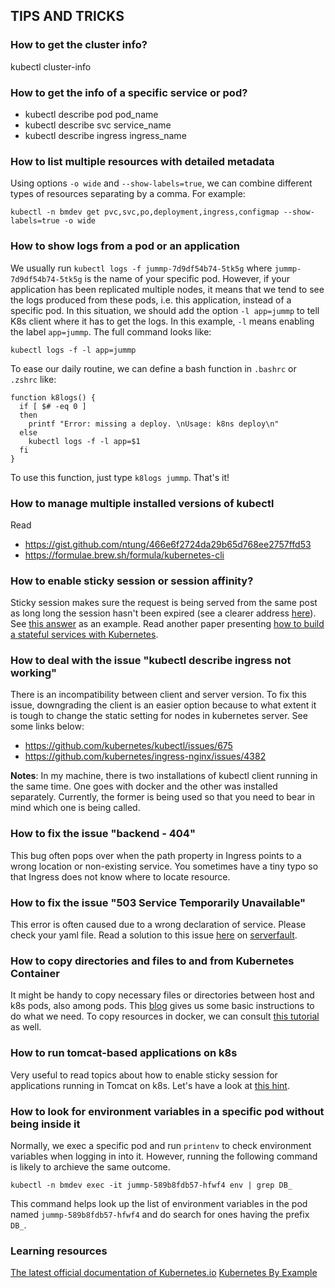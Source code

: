 ## TIPS AND TRICKS
### How to get the cluster info?
kubectl cluster-info

### How to get the info of a specific service or pod?
- kubectl describe pod pod_name
- kubectl describe svc service_name
- kubectl describe ingress ingress_name

### How to list multiple resources with detailed metadata
Using options `-o wide` and `--show-labels=true`, we can combine different types of resources separating by a comma. For example:
```
kubectl -n bmdev get pvc,svc,po,deployment,ingress,configmap --show-labels=true -o wide
```

### How to show logs from a pod or an application
We usually run `kubectl logs -f jummp-7d9df54b74-5tk5g` where `jummp-7d9df54b74-5tk5g` is the name of your specific pod. However, if your application has been replicated multiple nodes, it means that we tend to see the logs produced from these pods, i.e. this application, instead of a specific pod. In this situation, we should add the option `-l app=jummp` to tell K8s client where it has to get the logs. In this example, `-l` means enabling the label `app=jummp`. The full command looks like:

```
kubectl logs -f -l app=jummp
```
To ease our daily routine, we can define a bash function in `.bashrc` or `.zshrc` like:
```
function k8logs() {
  if [ $# -eq 0 ]
  then
    printf "Error: missing a deploy. \nUsage: k8ns deploy\n"
  else
    kubectl logs -f -l app=$1
  fi
}
```
To use this function, just type `k8logs jummp`. That's it!

### How to manage multiple installed versions of kubectl
Read 
- https://gist.github.com/ntung/466e6f2724da29b65d768ee2757ffd53
- https://formulae.brew.sh/formula/kubernetes-cli

### How to enable sticky session or session affinity?
Sticky session makes sure the request is being served from the same post as long long the session hasn't been expired (see a clearer address [here](https://medium.com/@zhimin.wen/sticky-sessions-in-kubernetes-56eb0e8f257d)). See [this answer](https://stackoverflow.com/a/55471792/865603) as an example. Read another paper presenting [how to build a stateful services with Kubernetes](https://sookocheff.com/post/kubernetes/building-stateful-services/).

### How to deal with the issue "kubectl describe ingress not working"
There is an incompatibility between client and server version. To fix this issue, downgrading the client is an easier option because to what extent it is tough to change the static setting for nodes in kubernetes server. See some links below:
- https://github.com/kubernetes/kubectl/issues/675
- https://github.com/kubernetes/ingress-nginx/issues/4382

**Notes**: In my machine, there is two installations of kubectl client running in the same time. One goes with docker and the other was installed separately. Currently, the former is being used so that you need to bear in mind which one is being called.

### How to fix the issue "backend - 404"
This bug often pops over when the path property in Ingress points to a wrong location or non-existing service. You sometimes have a tiny typo so that Ingress does not know where to locate resource.

### How to fix the issue "503 Service Temporarily Unavailable"
This error is often caused due to a wrong declaration of service. Please check your yaml file. Read a solution to this issue [here](https://serverfault.com/a/869044/141514) on [serverfault](https://serverfault.com/).

### How to copy directories and files to and from Kubernetes Container
It might be handy to copy necessary files or directories between host and k8s pods, also among pods. This [blog](https://medium.com/@nnilesh7756/copy-directories-and-files-to-and-from-kubernetes-container-pod-19612fa74660) gives us some basic instructions to do what we need. To copy resources in docker, we can consult [this tutorial](https://dev.to/mfahlandt/copy-files-from-and-to-kubernetes-pods-and-docker-container-4lgh) as well.

### How to run tomcat-based applications on k8s
Very useful to read topics about how to enable sticky session for applications running in Tomcat on k8s. Let's have a look at [this hint](https://cwiki.apache.org/confluence/display/TOMCAT/ClusteringCloud).

### How to look for environment variables in a specific pod without being inside it ###
Normally, we exec a specific pod and run `printenv` to check environment variables when logging in into it. However, running the following command is likely to archieve the same outcome.

```
kubectl -n bmdev exec -it jummp-589b8fdb57-hfwf4 env | grep DB_
```
This command helps look up the list of environment variables in the pod named `jummp-589b8fdb57-hfwf4` and do search for ones having the prefix `DB_`.

### Learning resources ###
[The latest official documentation of Kubernetes.io](https://kubernetes.io/docs/home/)
[Kubernetes By Example](https://kubernetesbyexample.com/)
